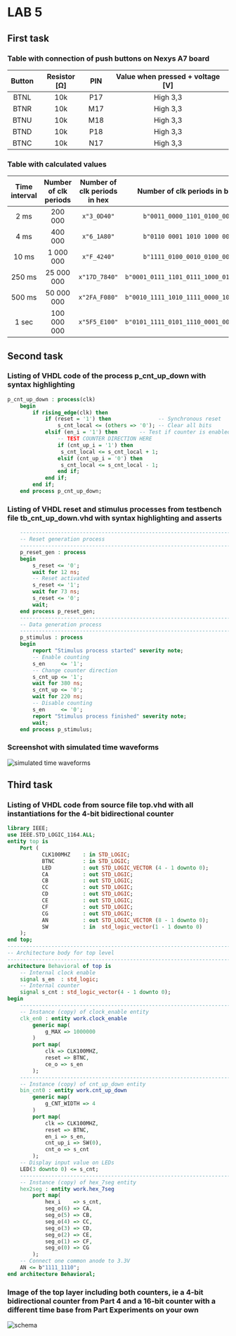 # LAB 5

## First task

### Table with connection of push buttons on Nexys A7 board

| **Button** | **Resistor [Ω]** | **PIN** | **Value when pressed + voltage [V]** | 
| :-: | :-: | :-: | :-: |
| BTNL | 10k | P17 | High 3,3 |
| BTNR | 10k | M17 | High 3,3 |
| BTNU | 10k | M18 | High 3,3 |
| BTND | 10k | P18 | High 3,3 | 
| BTNC | 10k | N17 | High 3,3 |

### Table with calculated values

| **Time interval** | **Number of clk periods** | **Number of clk periods in hex** | **Number of clk periods in binary** |
| :-: | :-: | :-: | :-: |
| 2&nbsp;ms | 200 000 | `x"3_0D40"` | `b"0011_0000_1101_0100_0000"` |
| 4&nbsp;ms | 400 000 | `x"6_1A80"` | `b"0110 0001 1010 1000 0000"` |
| 10&nbsp;ms | 1 000 000 | `x"F_4240"` | `b"1111_0100_0010_0100_0000"` |
| 250&nbsp;ms | 25 000 000 | `x"17D_7840"` | `b"0001_0111_1101_0111_1000_0100_0000"` |
| 500&nbsp;ms | 50 000 000 | `x"2FA_F080"` | `b"0010_1111_1010_1111_0000_1000_0000"` |
| 1&nbsp;sec | 100 000 000 | `x"5F5_E100"` | `b"0101_1111_0101_1110_0001_0000_0000"` |

## Second task

### Listing of VHDL code of the process p_cnt_up_down with syntax highlighting

```vhdl
p_cnt_up_down : process(clk)
    begin
        if rising_edge(clk) then
            if (reset = '1') then               -- Synchronous reset
                s_cnt_local <= (others => '0'); -- Clear all bits
            elsif (en_i = '1') then       -- Test if counter is enabled
                -- TEST COUNTER DIRECTION HERE
                if (cnt_up_i = '1') then
                 s_cnt_local <= s_cnt_local + 1;
                elsif (cnt_up_i = '0') then
                 s_cnt_local <= s_cnt_local - 1;
                end if;
            end if;
        end if;
    end process p_cnt_up_down;
```

### Listing of VHDL reset and stimulus processes from testbench file tb_cnt_up_down.vhd with syntax highlighting and asserts

```vhdl
    --------------------------------------------------------------------
    -- Reset generation process
    --------------------------------------------------------------------
    p_reset_gen : process
    begin
        s_reset <= '0';
        wait for 12 ns;
        -- Reset activated
        s_reset <= '1';
        wait for 73 ns;
        s_reset <= '0';
        wait;
    end process p_reset_gen;
    --------------------------------------------------------------------
    -- Data generation process
    --------------------------------------------------------------------
    p_stimulus : process
    begin
        report "Stimulus process started" severity note;
        -- Enable counting
        s_en     <= '1';
        -- Change counter direction
        s_cnt_up <= '1';
        wait for 380 ns;
        s_cnt_up <= '0';
        wait for 220 ns;
        -- Disable counting
        s_en     <= '0';
        report "Stimulus process finished" severity note;
        wait;
    end process p_stimulus;
```

### Screenshot with simulated time waveforms

![simulated time waveforms](Images/waveforms.JPG)

## Third task

### Listing of VHDL code from source file top.vhd with all instantiations for the 4-bit bidirectional counter

```vhdl
library IEEE;
use IEEE.STD_LOGIC_1164.ALL;
entity top is
    Port ( 
           CLK100MHZ    : in STD_LOGIC;
           BTNC         : in STD_LOGIC;
           LED          : out STD_LOGIC_VECTOR (4 - 1 downto 0);
           CA           : out STD_LOGIC;
           CB           : out STD_LOGIC;
           CC           : out STD_LOGIC;
           CD           : out STD_LOGIC;
           CE           : out STD_LOGIC;
           CF           : out STD_LOGIC;
           CG           : out STD_LOGIC;
           AN           : out STD_LOGIC_VECTOR (8 - 1 downto 0);
           SW           : in  std_logic_vector(1 - 1 downto 0)
    );
end top;
------------------------------------------------------------------------
-- Architecture body for top level
------------------------------------------------------------------------
architecture Behavioral of top is
    -- Internal clock enable
    signal s_en  : std_logic;
    -- Internal counter
    signal s_cnt : std_logic_vector(4 - 1 downto 0);
begin
    --------------------------------------------------------------------
    -- Instance (copy) of clock_enable entity
    clk_en0 : entity work.clock_enable
        generic map(
            g_MAX => 1000000
        )
        port map(
            clk => CLK100MHZ,
            reset => BTNC,
            ce_o => s_en
        );
    --------------------------------------------------------------------
    -- Instance (copy) of cnt_up_down entity
    bin_cnt0 : entity work.cnt_up_down
        generic map(
            g_CNT_WIDTH => 4
        )
        port map(
            clk => CLK100MHZ,
            reset => BTNC,
            en_i => s_en,
            cnt_up_i => SW(0),
            cnt_o => s_cnt
        );
    -- Display input value on LEDs
    LED(3 downto 0) <= s_cnt;
    --------------------------------------------------------------------
    -- Instance (copy) of hex_7seg entity
    hex2seg : entity work.hex_7seg
        port map(
            hex_i    => s_cnt,
            seg_o(6) => CA,
            seg_o(5) => CB,
            seg_o(4) => CC,
            seg_o(3) => CD,
            seg_o(2) => CE,
            seg_o(1) => CF,
            seg_o(0) => CG
        );
    -- Connect one common anode to 3.3V
    AN <= b"1111_1110";
end architecture Behavioral;
```

### Image of the top layer including both counters, ie a 4-bit bidirectional counter from Part 4 and a 16-bit counter with a different time base from Part Experiments on your own

![schema](Images/schema.jpg)

